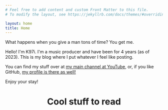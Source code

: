 ```yaml
---
# Feel free to add content and custom Front Matter to this file.
# To modify the layout, see https://jekyllrb.com/docs/themes/#overriding-theme-defaults

layout: home
title: Home
---
```


What happens when you give a man tons of time? You get me.

Hello! I'm K97i. I'm a music producer and have been for 4 years (as of 2023). This is my blog where I put whatever I feel like posting. 

You can find my stuff over at [my main channel at YouTube](https://www.youtube.com/@K97i), or, if you like GitHub, [my profile is there as well!](https://github.com/K97i)

Enjoy your stay!

<div style="text-align: center;">
    <h1>Cool stuff to read</h1>
</div>
